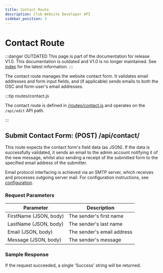 ```yaml
---
title: Contact Route
description: Club Website Developer API
sidebar_position: 3
---
```


# Contact Route

:::danger OUTDATED
This page is part of the documentation for release V1.0. This documentation is outdated and V1.0 is no longer maintained. See [index](/docs/website/) for the latest information.
:::

The contact route manages the website contact form. It validates email addresses and form input fields, and (if applicable) sends emails to both the OSC and form-user's email addresses.

:::tip routes/contact.js

The contact route is defined in [/routes/contact.js](https://github.com/ufosc/Club_Website_2/blob/main/routes/contact.js) and operates on the `/api/edit` API path.

:::

## Submit Contact Form: (POST) /api/contact/

This route expects the contact form's field data (as JSON). If the data is successfully validated, it sends an email to the admin account notifying it of the new message, whilst also sending a receipt of the submitted form to the specified email address of the submitter.

Email protocol interfacing is achieved via an SMTP server, which receives and processes outgoing server mail. For configuration instructions, see [configuration](/docs/website/legacy/Developers/configuration).

### Request Parameters

| Parameter              | Description                |
|------------------------|----------------------------|
| FirstName (JSON, body) | The sender's first name    |
| LastName (JSON, body)  | The sender's last name     |
| Email (JSON, body)     | The sender's email address |
| Message (JSON, body)   | The sender's message       |

### Sample Response

If the request succeeded, a single 'Success' string will be returned.
